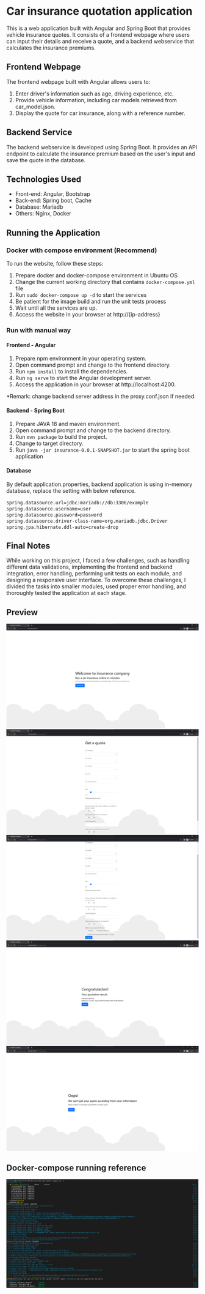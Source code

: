 # Car insurance quotation application

This is a web application built with Angular and Spring Boot that provides vehicle insurance quotes. It consists of a
frontend webpage where users can input their details and receive a quote, and a backend webservice that calculates the
insurance premiums.

## Frontend Webpage

The frontend webpage built with Angular allows users to:

1. Enter driver's information such as age, driving experience, etc.
2. Provide vehicle information, including car models retrieved from car_model.json.
3. Display the quote for car insurance, along with a reference number.

## Backend Service

The backend webservice is developed using Spring Boot. It provides an API endpoint to calculate the insurance premium
based on the user's input and save the quote in the database.

## Technologies Used

- Front-end: Angular, Bootstrap
- Back-end: Spring boot, Cache
- Database: Mariadb
- Others: Nginx, Docker

## Running the Application

### Docker with compose environment (Recommend)

To run the website, follow these steps:

1. Prepare docker and docker-compose environment in Ubuntu OS
2. Change the current working directory that contains `docker-compose.yml` file
3. Run `sudo docker-compose up -d` to start the services
4. Be patient for the image build and run the unit tests process
5. Wait until all the services are up.
6. Access the website in your browser at http://{ip-address}

### Run with manual way

#### Frontend - Angular

1. Prepare npm environment in your operating system.
2. Open command prompt and change to the frontend directory.
3. Run `npm install` to install the dependencies.
4. Run `ng serve` to start the Angular development server.
5. Access the application in your browser at http://localhost:4200.

*Remark: change backend server address in the proxy.conf.json if needed.

#### Backend - Spring Boot

1. Prepare JAVA 18 and maven environment.
2. Open command prompt and change to the backend directory.
3. Run `mvn package` to build the project.
4. Change to target directory.
5. Run `java -jar insurance-0.0.1-SNAPSHOT.jar` to start the spring boot application

#### Database

By default application.properties, backend application is using in-memory database, replace the setting with below
reference.

```
spring.datasource.url=jdbc:mariadb://db:3306/example
spring.datasource.username=user
spring.datasource.password=password
spring.datasource.driver-class-name=org.mariadb.jdbc.Driver
spring.jpa.hibernate.ddl-auto=create-drop
```

## Final Notes

While working on this project, I faced a few challenges, such as handling different data validations, implementing the
frontend and backend integration, error handling, performing unit tests on each module, and designing a responsive user
interface. To overcome these challenges, I divided the tasks into smaller modules, used proper error handling, and
thoroughly tested the application at each stage.

## Preview
![screenshot1.png](screenshots/screenshot1.png)
![screenshot2.png](screenshots/screenshot2.png)
![screenshot3.png](screenshots/screenshot3.png)
![screenshot4.png](screenshots/screenshot4.png)
![screenshot5.png](screenshots/screenshot5.png)
## Docker-compose running reference
![screenshot6.png](screenshots/screenshot6.png)